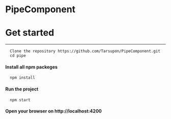 # PipeComponent
# Get started
___
      
      Clone the repository https://github.com/Tarsupon/PipeComponent.git
      cd pipe
#### Install all npm packeges
      npm install
#### Run the project      
      npm start
#### Open your browser on __http://localhost:4200__
